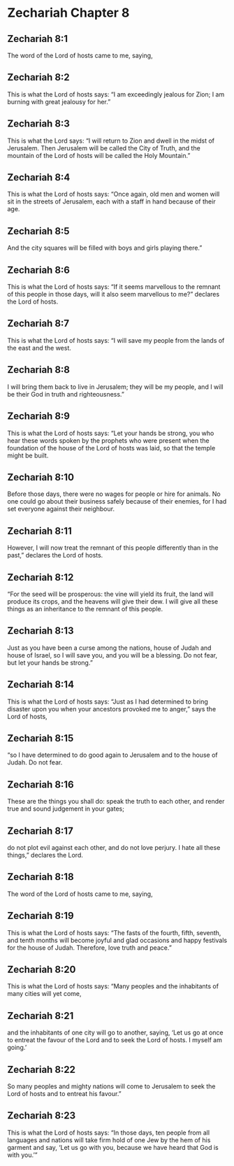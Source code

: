 # Zechariah Chapter 8

## Zechariah 8:1
The word of the Lord of hosts came to me, saying,

## Zechariah 8:2
This is what the Lord of hosts says: “I am exceedingly jealous for Zion; I am burning with great jealousy for her.”

## Zechariah 8:3
This is what the Lord says: “I will return to Zion and dwell in the midst of Jerusalem. Then Jerusalem will be called the City of Truth, and the mountain of the Lord of hosts will be called the Holy Mountain.”

## Zechariah 8:4
This is what the Lord of hosts says: “Once again, old men and women will sit in the streets of Jerusalem, each with a staff in hand because of their age.

## Zechariah 8:5
And the city squares will be filled with boys and girls playing there.”

## Zechariah 8:6
This is what the Lord of hosts says: “If it seems marvellous to the remnant of this people in those days, will it also seem marvellous to me?” declares the Lord of hosts.

## Zechariah 8:7
This is what the Lord of hosts says: “I will save my people from the lands of the east and the west.

## Zechariah 8:8
I will bring them back to live in Jerusalem; they will be my people, and I will be their God in truth and righteousness.”

## Zechariah 8:9
This is what the Lord of hosts says: “Let your hands be strong, you who hear these words spoken by the prophets who were present when the foundation of the house of the Lord of hosts was laid, so that the temple might be built.

## Zechariah 8:10
Before those days, there were no wages for people or hire for animals. No one could go about their business safely because of their enemies, for I had set everyone against their neighbour.

## Zechariah 8:11
However, I will now treat the remnant of this people differently than in the past,” declares the Lord of hosts.

## Zechariah 8:12
“For the seed will be prosperous: the vine will yield its fruit, the land will produce its crops, and the heavens will give their dew. I will give all these things as an inheritance to the remnant of this people.

## Zechariah 8:13
Just as you have been a curse among the nations, house of Judah and house of Israel, so I will save you, and you will be a blessing. Do not fear, but let your hands be strong.”

## Zechariah 8:14
This is what the Lord of hosts says: “Just as I had determined to bring disaster upon you when your ancestors provoked me to anger,” says the Lord of hosts,

## Zechariah 8:15
“so I have determined to do good again to Jerusalem and to the house of Judah. Do not fear.

## Zechariah 8:16
These are the things you shall do: speak the truth to each other, and render true and sound judgement in your gates;

## Zechariah 8:17
do not plot evil against each other, and do not love perjury. I hate all these things,” declares the Lord.

## Zechariah 8:18
The word of the Lord of hosts came to me, saying,

## Zechariah 8:19
This is what the Lord of hosts says: “The fasts of the fourth, fifth, seventh, and tenth months will become joyful and glad occasions and happy festivals for the house of Judah. Therefore, love truth and peace.”

## Zechariah 8:20
This is what the Lord of hosts says: “Many peoples and the inhabitants of many cities will yet come,

## Zechariah 8:21
and the inhabitants of one city will go to another, saying, ‘Let us go at once to entreat the favour of the Lord and to seek the Lord of hosts. I myself am going.’

## Zechariah 8:22
So many peoples and mighty nations will come to Jerusalem to seek the Lord of hosts and to entreat his favour.”

## Zechariah 8:23
This is what the Lord of hosts says: “In those days, ten people from all languages and nations will take firm hold of one Jew by the hem of his garment and say, ‘Let us go with you, because we have heard that God is with you.’”
